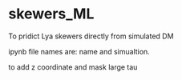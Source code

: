# skewers_ML
To pridict Lya skewers directly from simulated DM

ipynb file names are: name and simualtion.

to add z coordinate and mask large tau

